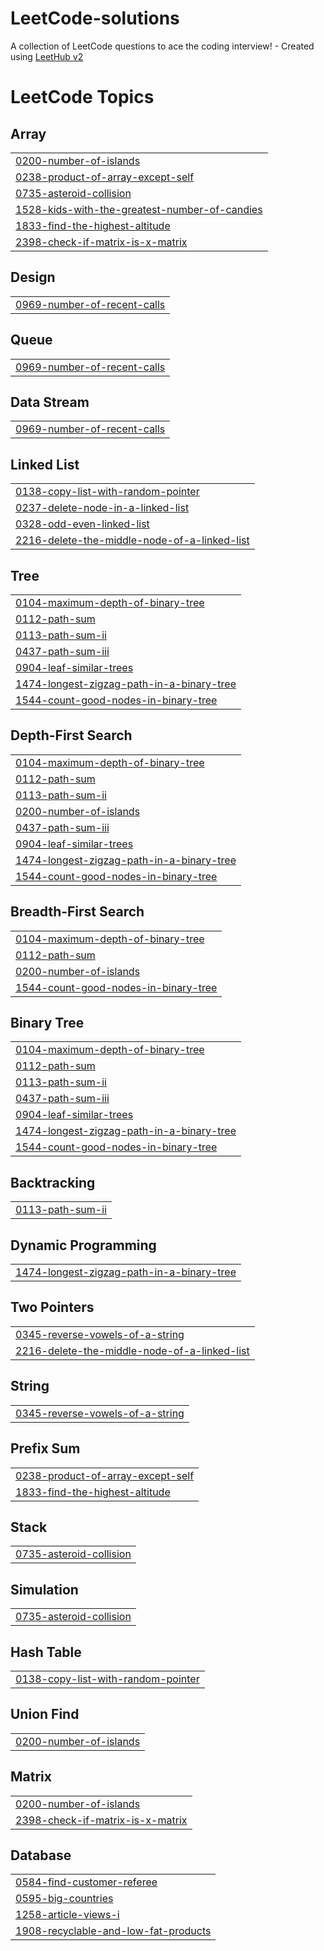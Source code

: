 # LeetCode-solutions
A collection of LeetCode questions to ace the coding interview! - Created using [LeetHub v2](https://github.com/arunbhardwaj/LeetHub-2.0)

<!---LeetCode Topics Start-->
# LeetCode Topics
## Array
|  |
| ------- |
| [0200-number-of-islands](https://github.com/opi919/LeetCode-solutions/tree/master/0200-number-of-islands) |
| [0238-product-of-array-except-self](https://github.com/opi919/LeetCode-solutions/tree/master/0238-product-of-array-except-self) |
| [0735-asteroid-collision](https://github.com/opi919/LeetCode-solutions/tree/master/0735-asteroid-collision) |
| [1528-kids-with-the-greatest-number-of-candies](https://github.com/opi919/LeetCode-solutions/tree/master/1528-kids-with-the-greatest-number-of-candies) |
| [1833-find-the-highest-altitude](https://github.com/opi919/LeetCode-solutions/tree/master/1833-find-the-highest-altitude) |
| [2398-check-if-matrix-is-x-matrix](https://github.com/opi919/LeetCode-solutions/tree/master/2398-check-if-matrix-is-x-matrix) |
## Design
|  |
| ------- |
| [0969-number-of-recent-calls](https://github.com/opi919/LeetCode-solutions/tree/master/0969-number-of-recent-calls) |
## Queue
|  |
| ------- |
| [0969-number-of-recent-calls](https://github.com/opi919/LeetCode-solutions/tree/master/0969-number-of-recent-calls) |
## Data Stream
|  |
| ------- |
| [0969-number-of-recent-calls](https://github.com/opi919/LeetCode-solutions/tree/master/0969-number-of-recent-calls) |
## Linked List
|  |
| ------- |
| [0138-copy-list-with-random-pointer](https://github.com/opi919/LeetCode-solutions/tree/master/0138-copy-list-with-random-pointer) |
| [0237-delete-node-in-a-linked-list](https://github.com/opi919/LeetCode-solutions/tree/master/0237-delete-node-in-a-linked-list) |
| [0328-odd-even-linked-list](https://github.com/opi919/LeetCode-solutions/tree/master/0328-odd-even-linked-list) |
| [2216-delete-the-middle-node-of-a-linked-list](https://github.com/opi919/LeetCode-solutions/tree/master/2216-delete-the-middle-node-of-a-linked-list) |
## Tree
|  |
| ------- |
| [0104-maximum-depth-of-binary-tree](https://github.com/opi919/LeetCode-solutions/tree/master/0104-maximum-depth-of-binary-tree) |
| [0112-path-sum](https://github.com/opi919/LeetCode-solutions/tree/master/0112-path-sum) |
| [0113-path-sum-ii](https://github.com/opi919/LeetCode-solutions/tree/master/0113-path-sum-ii) |
| [0437-path-sum-iii](https://github.com/opi919/LeetCode-solutions/tree/master/0437-path-sum-iii) |
| [0904-leaf-similar-trees](https://github.com/opi919/LeetCode-solutions/tree/master/0904-leaf-similar-trees) |
| [1474-longest-zigzag-path-in-a-binary-tree](https://github.com/opi919/LeetCode-solutions/tree/master/1474-longest-zigzag-path-in-a-binary-tree) |
| [1544-count-good-nodes-in-binary-tree](https://github.com/opi919/LeetCode-solutions/tree/master/1544-count-good-nodes-in-binary-tree) |
## Depth-First Search
|  |
| ------- |
| [0104-maximum-depth-of-binary-tree](https://github.com/opi919/LeetCode-solutions/tree/master/0104-maximum-depth-of-binary-tree) |
| [0112-path-sum](https://github.com/opi919/LeetCode-solutions/tree/master/0112-path-sum) |
| [0113-path-sum-ii](https://github.com/opi919/LeetCode-solutions/tree/master/0113-path-sum-ii) |
| [0200-number-of-islands](https://github.com/opi919/LeetCode-solutions/tree/master/0200-number-of-islands) |
| [0437-path-sum-iii](https://github.com/opi919/LeetCode-solutions/tree/master/0437-path-sum-iii) |
| [0904-leaf-similar-trees](https://github.com/opi919/LeetCode-solutions/tree/master/0904-leaf-similar-trees) |
| [1474-longest-zigzag-path-in-a-binary-tree](https://github.com/opi919/LeetCode-solutions/tree/master/1474-longest-zigzag-path-in-a-binary-tree) |
| [1544-count-good-nodes-in-binary-tree](https://github.com/opi919/LeetCode-solutions/tree/master/1544-count-good-nodes-in-binary-tree) |
## Breadth-First Search
|  |
| ------- |
| [0104-maximum-depth-of-binary-tree](https://github.com/opi919/LeetCode-solutions/tree/master/0104-maximum-depth-of-binary-tree) |
| [0112-path-sum](https://github.com/opi919/LeetCode-solutions/tree/master/0112-path-sum) |
| [0200-number-of-islands](https://github.com/opi919/LeetCode-solutions/tree/master/0200-number-of-islands) |
| [1544-count-good-nodes-in-binary-tree](https://github.com/opi919/LeetCode-solutions/tree/master/1544-count-good-nodes-in-binary-tree) |
## Binary Tree
|  |
| ------- |
| [0104-maximum-depth-of-binary-tree](https://github.com/opi919/LeetCode-solutions/tree/master/0104-maximum-depth-of-binary-tree) |
| [0112-path-sum](https://github.com/opi919/LeetCode-solutions/tree/master/0112-path-sum) |
| [0113-path-sum-ii](https://github.com/opi919/LeetCode-solutions/tree/master/0113-path-sum-ii) |
| [0437-path-sum-iii](https://github.com/opi919/LeetCode-solutions/tree/master/0437-path-sum-iii) |
| [0904-leaf-similar-trees](https://github.com/opi919/LeetCode-solutions/tree/master/0904-leaf-similar-trees) |
| [1474-longest-zigzag-path-in-a-binary-tree](https://github.com/opi919/LeetCode-solutions/tree/master/1474-longest-zigzag-path-in-a-binary-tree) |
| [1544-count-good-nodes-in-binary-tree](https://github.com/opi919/LeetCode-solutions/tree/master/1544-count-good-nodes-in-binary-tree) |
## Backtracking
|  |
| ------- |
| [0113-path-sum-ii](https://github.com/opi919/LeetCode-solutions/tree/master/0113-path-sum-ii) |
## Dynamic Programming
|  |
| ------- |
| [1474-longest-zigzag-path-in-a-binary-tree](https://github.com/opi919/LeetCode-solutions/tree/master/1474-longest-zigzag-path-in-a-binary-tree) |
## Two Pointers
|  |
| ------- |
| [0345-reverse-vowels-of-a-string](https://github.com/opi919/LeetCode-solutions/tree/master/0345-reverse-vowels-of-a-string) |
| [2216-delete-the-middle-node-of-a-linked-list](https://github.com/opi919/LeetCode-solutions/tree/master/2216-delete-the-middle-node-of-a-linked-list) |
## String
|  |
| ------- |
| [0345-reverse-vowels-of-a-string](https://github.com/opi919/LeetCode-solutions/tree/master/0345-reverse-vowels-of-a-string) |
## Prefix Sum
|  |
| ------- |
| [0238-product-of-array-except-self](https://github.com/opi919/LeetCode-solutions/tree/master/0238-product-of-array-except-self) |
| [1833-find-the-highest-altitude](https://github.com/opi919/LeetCode-solutions/tree/master/1833-find-the-highest-altitude) |
## Stack
|  |
| ------- |
| [0735-asteroid-collision](https://github.com/opi919/LeetCode-solutions/tree/master/0735-asteroid-collision) |
## Simulation
|  |
| ------- |
| [0735-asteroid-collision](https://github.com/opi919/LeetCode-solutions/tree/master/0735-asteroid-collision) |
## Hash Table
|  |
| ------- |
| [0138-copy-list-with-random-pointer](https://github.com/opi919/LeetCode-solutions/tree/master/0138-copy-list-with-random-pointer) |
## Union Find
|  |
| ------- |
| [0200-number-of-islands](https://github.com/opi919/LeetCode-solutions/tree/master/0200-number-of-islands) |
## Matrix
|  |
| ------- |
| [0200-number-of-islands](https://github.com/opi919/LeetCode-solutions/tree/master/0200-number-of-islands) |
| [2398-check-if-matrix-is-x-matrix](https://github.com/opi919/LeetCode-solutions/tree/master/2398-check-if-matrix-is-x-matrix) |
## Database
|  |
| ------- |
| [0584-find-customer-referee](https://github.com/opi919/LeetCode-solutions/tree/master/0584-find-customer-referee) |
| [0595-big-countries](https://github.com/opi919/LeetCode-solutions/tree/master/0595-big-countries) |
| [1258-article-views-i](https://github.com/opi919/LeetCode-solutions/tree/master/1258-article-views-i) |
| [1908-recyclable-and-low-fat-products](https://github.com/opi919/LeetCode-solutions/tree/master/1908-recyclable-and-low-fat-products) |
<!---LeetCode Topics End-->